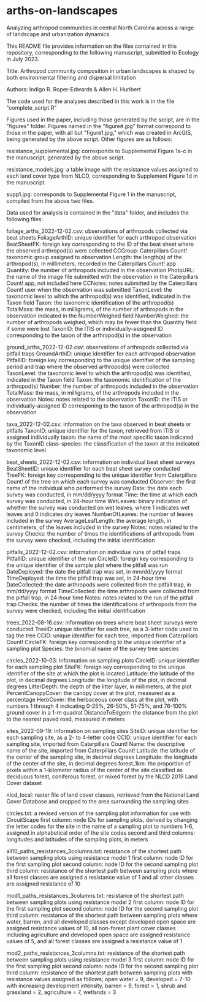 # arths-on-landscapes
Analyzing arthropod communities in central North Carolina across a range of landscape and urbanization dynamics.

This README file provides information on the files contained in this repository, corresponding to the following manuscript, submitted to Ecology in July 2023.

Title: Arthropod community composition in urban landscapes is shaped by both environmental filtering and dispersal limitation

Authors: Indigo R. Roper-Edwards & Allen H. Hurlbert

The code used for the analyses described in this work is in the file "complete_script.R"

Figures used in the paper, including those generated by the script, are in the "figures" folder. Figures named in the "figure#.jpg" format correspond to those in the paper, with all but "figure1.jpg," which was created in ArcGIS, being generated by the above script. Other figures are as follows:

resistance_supplemental.jpg: corresponds to Supplemental Figure 1a-c in the manuscript, generated by the above script.

resistance_models.jpg: a table image with the resistance values assigned to each land cover type from NLCD, corresponding to Supplement Figure 1d in the manuscript.

supp1.jpg: corresponds to Supplemental Figure 1 in the manuscript, compiled from the above two files.

Data used for analysis is contained in the "data" folder, and includes the following files:

foliage_arths_2022-12-02.csv: observations of arthropods collected via beat sheets
  FoliageArthID: unique identifier for each arthropod observation
  BeatSheetFK: foreign key corresponding to the ID of the beat sheet where the observed arthropod(s) were collected
  CCGroup: Caterpillars Count! taxonomic group assigned to observation
  Length: the length(s) of the arthropod(s), in millimeters, recorded in the Caterpillars Count! app
  Quantity: the number of arthropods included in the observation
  PhotoURL: the name of the image file submitted with the observation in the Caterpillars Count! app, not included here
  CCNotes: notes submitted by the Caterpillars Count! user when the observation was submitted
  TaxonLevel: the taxonomic level to which the arthropod(s) was identified, indicated in the Taxon field
  Taxon: the taxonomic identification of the arthropod(s)
  TotalMass: the mass, in milligrams, of the number of arthropods in the observation indicated in the NumberWeighed field
  NumberWeighed: the number of arthropods weighed, which may be fewer than the Quantity field if some were lost
  TaxonID: the ITIS or individually-assigned ID corresponding to the taxon of the arthropod(s) in the observation
  
ground_arths_2022-12-02.csv: observations of arthropods collected via pitfall traps
  GroundArthID: unique identifier for each arthropod observation
  PitfallID: foreign key corresponding to the unique identifier of the sampling period and trap where the observed arthropod(s) were collected
  TaxonLevel: the taxonomic level to which the arthropod(s) was identified, indicated in the Taxon field
  Taxon: the taxonomic identification of the arthropod(s)
  Number: the number of arthropods included in the observation
  TotalMass: the mass, in milligrams, of the arthropods included in the observation
  Notes: notes related to the observation
  TaxonID: the ITIS or individually-assigned ID corresponing to the taxon of the arthropod(s) in the observation
  
taxa_2022-12-02.csv: information on the taxa observed in beat sheets or pitfalls
  TaxonID: unique identifier for the taxon, retrieved from ITIS or assigned individually
  taxon: the name of the most specific taxon indicated by the TaxonID
  class-species: the classification of the taxon at the indicated taxonomic level
  
beat_sheets_2022-12-02.csv: information on individual beat sheet surveys
  BeatSheetID: unique identifier for each beat sheet survey conducted
  TreeFK: foreign key corresponding to the unique identifier from Caterpillars Count! of the tree on which each survey was conducted
  Observer: the first name of the individual who performed the survey
  Date: the date each survey was conducted, in mm/dd/yyyy format
  Time: the time at which each survey was conducted, in 24-hour time
  WetLeaves: binary indication of whether the survey was conducted on wet leaves, where 1 indicates wet leaves and 0 indicates dry leaves
  NumberOfLeaves: the number of leaves included in the survey
  AverageLeafLength: the average length, in centimeters, of the leaves included in the survey
  Notes: notes related to the survey
  Checks: the number of times the identifications of arthropods from the survey were checked, including the initial identification
  
pitfalls_2022-12-02.csv: information on individual runs of pitfall traps
  PitfallID: unique identifier of the run
  CircleID: foreign key corresponding to the unique identifier of the sample plot where the pitfall was run
  DateDeployed: the date the pitfall trap was set, in mm/dd/yyyy format
  TimeDeployed: the time the pitfall trap was set, in 24-hour time
  DateCollected: the date arthropods were collected from the pitfall trap, in mm/dd/yyyy format
  TimeCollected: the time arthropods were collected from the pitfall trap, in 24-hour time
  Notes: notes related to the run of the pitfall trap
  Checks: the number of times the identifications of arthropods from the survey were checked, including the initial identification
  
trees_2022-08-16.csv: information on trees where beat sheet surveys were conducted
  TreeID: unique identifier for each tree, as a 3-letter code used to tag the tree
  CCID: unique identifier for each tree, imported from Caterpillars Count!
  CircleFK: foreign key corresponding to the unique identifier of a sampling plot
  Species: the binomial name of the survey tree species
  
circles_2022-10-03: information on sampling plots
  CircleID: unique identifier for each sampling plot
  SiteFK: foreign key corresponding to the unique identifier of the site at which the plot is located
  Latitude: the latitude of the plot, in decimal degrees
  Longitude: the longitude of the plot, in decimal degrees
  LitterDepth: the depth of the litter layer, in millimeters, at the plot
  PercentCanopyCover: the canopy cover at the plot, measured as a percentage
  HerbCover: the herbaceous cover class at the plot, with numbers 1 through 4 indicating 0-25%, 26-50%, 51-75%, and 76-100% ground cover in a 1-m quadrat
  DistanceToEdgem: the distance from the plot to the nearest paved road, measured in meters
  
sites_2022-09-19: information on sampling sites
  SiteID: unique identifier for each sampling site, as a 2- to 4-letter code
  CCID: unique identifier for each sampling site, imported from Caterpillars Count!
  Name: the descriptive name of the site, imported from Caterpillars Count!
  Latitude: the latitude of the center of the sampling site, in decimal degrees
  Longitude: the longitude of the center of the site, in decimal degrees
  forest_1km: the proportion of pixels within a 1-kilometer radius of the center of the site classified as deciduous forest, coniferous forest, or mixed forest by the NLCD 2019 Land Cover dataset
  
nlcd_local: raster file of land cover classes, retrieved from the National Land Cover Database and cropped to the area surrounding the sampling sites

circles.txt: a revised version of the sampling plot information for use with CircuitScape
  first column: node IDs for sampling plots, derived by changing the letter codes for the site in the name of a sampling plot to numbers 1-6, assigned in alphabetical order of the site codes
  second and third columns: longitudes and latitudes of the sampling plots, in meters
  
all10_paths_resistances_3columns.txt: resistance of the shortest path between sampling plots using resistance model 1
  first column: node ID for the first sampling plot
  second column: node ID for the second sampling plot
  third column: resistance of the shortest path between sampling plots where all forest classes are assigned a resistance value of 1 and all other classes are assigned resistance of 10
  
mod1_paths_resistances_3columns.txt: resistance of the shortest path between sampling plots using resistance model 2
  first column: node ID for the first sampling plot
  second column: node ID for the second sampling plot
  third column: resistance of the shortest path between sampling plots where water, barren, and all developed classes except developed open space are assigned resistance values of 10, all non-forest plant cover classes including agriculture and developed open space are assigned resistance values of 5, and all forest classes are assigned a resistance value of 1
  

mod2_paths_resistances_3columns.txt: resistance of the shortest path between sampling plots using resistance model 3
  first column: node ID for the first sampling plot
  second column: node ID for the second sampling plot
  third column: resistance of the shortest path between sampling plots with resistance values assigned as follows; open water = 9, developed = 7-10 with increasing development intensity, barren = 9, forest = 1, shrub and grassland = 2, agriculture = 7, wetlands = 3
